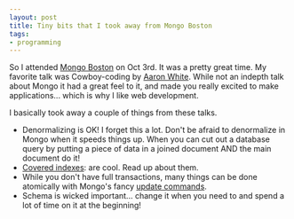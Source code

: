 ```yaml
---
layout: post
title: Tiny bits that I took away from Mongo Boston
tags:
- programming
---
```


So I attended [Mongo Boston](http://www.10gen.com/events/mongo-boston-2011
"Mongo Boston") on Oct 3rd. It was a pretty great time. My favorite talk was
Cowboy-coding by [Aaron White](http://twitter.com/#!/aaronwhite). While not an
indepth talk about Mongo it had a great feel to it, and made you really excited
to make applications... which is why I like web development.

I basically took away a couple of things from these talks.

- Denormalizing is OK! I forget this a lot. Don't be afraid to denormalize in
  Mongo when it speeds things up. When you can cut out a database query by
  putting a piece of data in a joined document AND the main document do it!
- [Covered indexes](http://www.mongodb.org/display/DOCS/Retrieving+a+Subset+of+Fields#RetrievingaSubsetofFields-CoveredIndexes):
  are cool. Read up about them.
- While you don't have full transactions, many things can be done atomically
  with Mongo's fancy
  [update commands](http://www.mongodb.org/display/DOCS/Updating).
- Schema is wicked important... change it when you need to and spend a lot of
  time on it at the beginning!
